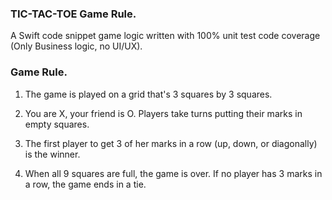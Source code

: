 ### TIC-TAC-TOE Game Rule.
A Swift code snippet game logic written with 100% unit test code coverage (Only Business logic, no UI/UX).

### Game Rule.
1. The game is played on a grid that's 3 squares by 3 squares.

2. You are X, your friend is O. Players take turns putting their marks in empty squares.

3. The first player to get 3 of her marks in a row (up, down, or diagonally) is the winner.

4. When all 9 squares are full, the game is over. If no player has 3 marks in a row, the game ends in a tie.

